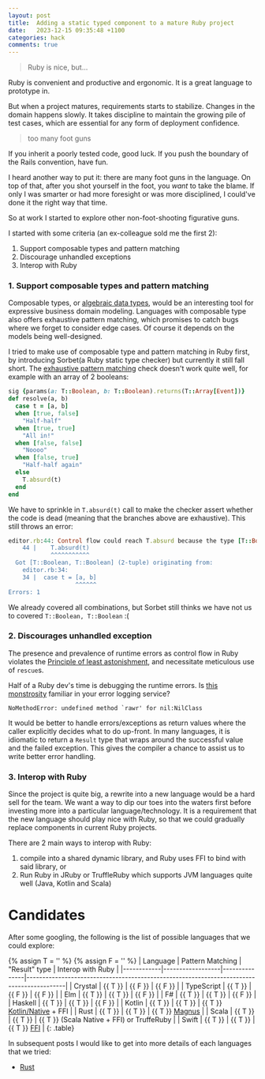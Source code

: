 ```yaml
---
layout: post
title:  Adding a static typed component to a mature Ruby project
date:   2023-12-15 09:35:48 +1100
categories: hack
comments: true
---
```


> Ruby is nice, but...

Ruby is convenient and productive and ergonomic.
It is a great language to prototype in.

But when a project matures, requirements starts to stabilize.
Changes in the domain happens slowly.
It takes discipline to maintain the growing pile of test cases, which are essential for any form of deployment confidence.

> too many foot guns

If you inherit a poorly tested code, good luck.
If you push the boundary of the Rails convention, have fun.

I heard another way to put it: there are many foot guns in the language. 
On top of that, after you shot yourself in the foot, you *want* to take the blame. 
If only I was smarter or had more foresight or was more disciplined, I could've done it the right way that time.

So at work I started to explore other non-foot-shooting figurative guns.

I started with some criteria (an ex-colleague sold me the first 2):

1. Support composable types and pattern matching
1. Discourage unhandled exceptions
1. Interop with Ruby

### 1. Support composable types and pattern matching

Composable types, or [algebraic data types](https://en.wikipedia.org/wiki/Algebraic_data_type), would be an interesting tool for expressive business domain modeling.
Languages with composable type also offers exhaustive pattern matching, which promises to catch bugs where we forget to consider edge cases. 
Of course it depends on the models being well-designed.

I tried to make use of composable type and pattern matching in Ruby first, by introducing Sorbet(a Ruby static type checker) but currently it still fall short.
The [exhaustive pattern matching](https://sorbet.org/docs/exhaustiveness) check doesn't work quite well, for example with an array of 2 booleans:
```ruby
sig {params(a: T::Boolean, b: T::Boolean).returns(T::Array[Event])}
def resolve(a, b)
  case t = [a, b]
  when [true, false]
    "Half-half"
  when [true, true]
    "All in!"
  when [false, false]
    "Noooo"
  when [false, true]
    "Half-half again"
  else
    T.absurd(t)
  end
end
```

We have to sprinkle in `T.absurd(t)` call to make the checker assert whether the code is dead (meaning that the branches above are exhaustive). This still throws an error:
```ruby
editor.rb:44: Control flow could reach T.absurd because the type [T::Boolean, T::Boolean] wasn't handled https://srb.help/7026
    44 |    T.absurd(t)
            ^^^^^^^^^^^
  Got [T::Boolean, T::Boolean] (2-tuple) originating from:
    editor.rb:34:
    34 |  case t = [a, b]
                   ^^^^^^
Errors: 1
```

We already covered all combinations, but Sorbet still thinks we have not us to covered `T::Boolean, T::Boolean` :(


### 2. Discourages unhandled exception

The presence and prevalence of runtime errors as control flow in Ruby violates the [Principle of least astonishment](https://en.wikipedia.org/wiki/Principle_of_least_astonishment), and necessitate meticulous use of `rescue`s.

Half of a Ruby dev's time is debugging the runtime errors. Is [this monstrosity](https://www.exceptionalcreatures.com/bestiary/NoMethodError.html#undefined-method-for-nil-nilclass) familiar in your error logging service?

```
NoMethodError: undefined method `rawr' for nil:NilClass
```

It would be better to handle errors/exceptions as return values where the caller explicitly decides what to do up-front.
In many languages, it is idiomatic to return a `Result` type that wraps around the successful value and the failed exception. 
This gives the compiler a chance to assist us to write better error handling.


### 3. Interop with Ruby

Since the project is quite big, a rewrite into a new language would be a hard sell for the team. 
We want a way to dip our toes into the waters first before investing more into a particular language/technology.
It is a requirement that the new language should play nice with Ruby, so that we could gradually replace components in current Ruby projects. 

There are 2 main ways to interop with Ruby: 
1. compile into a shared dynamic library, and Ruby uses FFI to bind with said library, or 
2. Run Ruby in JRuby or TruffleRuby which supports JVM languages quite well (Java, Kotlin and Scala)

# Candidates

After some googling, the following is the list of possible languages that we could explore:

{% assign T = '<i aria-hidden="true" title="Yes" class="has-text-primary fa-solid fa-check"></i>' %}
{% assign F = '<i aria-hidden="true" title="No" class="fa-solid fa-xmark"></i>' %}
| Language   | Pattern Matching | "Result" type | Interop with Ruby                                                                        |
|------------|------------------|---------------|------------------------------------------------------------------------------------------|
| Crystal    | {{ T }}          | {{ F }}       | {{ F }}                                                                                  |
| TypeScript | {{ T }}          | {{ F }}       | {{ F }}                                                                                  |
| Elm        | {{ T }}          | {{ T }}       | {{ F }}                                                                                  |
| F#         | {{ T }}          | {{ T }}       | {{ F }}                                                                                  |
| Haskell    | {{ T }}          | {{ T }}       | {{ F }}                                                                                  |
| Kotlin     | {{ T }}          | {{ T }}       | {{ T }} [Kotlin/Native](https://kotlinlang.org/docs/native-dynamic-libraries.html) + FFI |
| Rust       | {{ T }}          | {{ T }}       | {{ T }} [Magnus](https://github.com/matsadler/magnus)                                    |
| Scala      | {{ T }}          | {{ T }}       | {{ T }} (Scala Native + FFI) or TruffeRuby                                               |
| Swift      | {{ T }}          | {{ T }}       | {{ T }} [FFI](https://medium.com/@MarcioK/swift-ruby-interoperability-9a0ce9a70fd2)      |
{: .table}

In subsequent posts I would like to get into more details of each languages that we tried:
- [Rust](/posts/rust-extension.html)
